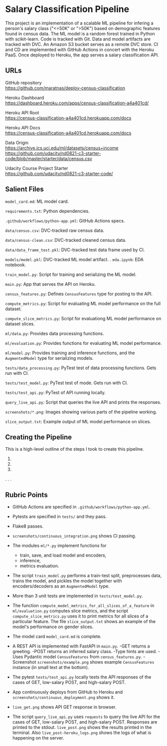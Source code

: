 # Salary Classification Pipeline

This project is an implementation of a scalable ML pipeline for infering a
person's salary class ("<=50K" or ">50K") based on demographic features found in
census data. The ML model is a random forest trained in Python with
scikit-learn. Code is tracked with Git. Data and model artifacts are tracked
with DVC. An Amazon S3 bucket serves as a remote DVC store. CI and CD are
implemented with GitHub Actions in concert with the Heroku PaaS. Once deployed
to Heroku, the app serves a salary classification API.


## URLs

GitHub repository  
https://github.com/maratnas/deploy-census-classification  
  
Heroku Dashboard  
https://dashboard.heroku.com/apps/census-classification-a4a401cd/  
  
Heroku API Root  
https://census-classification-a4a401cd.herokuapp.com/docs  
  
Heroku API Docs  
https://census-classification-a4a401cd.herokuapp.com/docs  
  
Data Origin  
https://archive.ics.uci.edu/ml/datasets/census+income  
https://github.com/udacity/nd0821-c3-starter-code/blob/master/starter/data/census.csv  
  
Udacity Course Project Starter  
https://github.com/udacity/nd0821-c3-starter-code/


## Salient Files

`model_card.md`: ML model card.

`requirements.txt`: Python dependencies.

`.github/workflows/python-app.yml`: GitHub Actions specs.

`data/census.csv`: DVC-tracked raw census data.

`data/census-clean.csv`: DVC-tracked cleaned census data.

`data/data_frame_test.pkl`: DVC-tracked test data frame used by CI.

`models/model.pkl`: DVC-tracked ML model artifact.
.
`eda.ipynb`: EDA notebook.

`train_model.py`: Script for training and serializing the ML model.

`main.py`: App that serves the API on Heroku.

`census_features.py`: Defines `CensusFeatures` type for posting to the API.

`compute_metrics.py`: Script for evaluating ML model performance on the full
dataset.

`compute_slice_metrics.py`: Script for evaluationg ML model performance on
dataset slices.

`ml/data.py`: Provides data processing functions.

`ml/evaluation.py`: Provides functions for evaluating ML model performance.

`ml/model.py`: Provides training and inference functions, and the
  `AugmentedModel` type for serializing models.

`tests/data_processing.py`: PyTest test of data processing functions. Gets run
with CI.

`tests/test_model.py`: PyTest test of mode. Gets run with CI.

`tests/test_api.py`: PyTest of API running locally.

`query_live_api.py`: Script that queries the live API and prints the
responses.

`screenshots/*.png`: Images showing various parts of the pipeline working.

`slice_output.txt`: Example output of ML model performance on slices.


## Creating the Pipeline

This is a high-level outline of the steps I took to create this pipeline.

1.

2.

3.
.
.
.


## Rubric Points

* GitHub Actions are specified in `.github/workflows/python-app.yml`.

* Pytests are specified in `tests/` and they pass.

* Flake8 passes.

* `screenshots/continuous_integration.png` shows CI passing.

* The modules `ml/*.py` implement functions for
  - train, save, and load model and encoders,
  - inference,
  - metrics evaluation.

* The script `train_model.py` performs a train-test split, preprocesses data,
  trains the model, and pickles the model together with encoders/decoders as an
  `AugmentedModel` type.

* More than 3 unit tests are implemented in `tests/test_model.py`.

* The function `compute_model_metrics_for_all_slices_of_a_feature` in
  `ml/evaluation.py` computes slice metrics, and the script
  `compute_slice_metrics.py` uses it to print metrics for all slices of a
  particular feature. The file `slice_output.txt` shows an example of the
  model's performance on gender slices.

* The model card `model_card.md` is complete.

* A REST API is implemented with FastAPI in `main.py`.
  -GET returns a greeting.
  -POST returns an inferred salary class.
  -Type hints are used.
  -Uses Pydantic model `CensusFeatures` from `census_features.py`.
  -Screenshot `screenshots/example.png` shows example `CensusFeatures` instance
  (in small text at the bottom).

* The pytest `tests/test_api.py` locally tests the API responses of the cases of
  GET, low-salary POST, and high-salary POST.

* App continuously deploys from GitHub to Heroku and
  `screenshots/continuous_deployment.png` shows it.

* `live_get.png` shows API GET response in browser.

* The script `query_live_api.py` uses `requests` to query the live API for the
cases of GET, low-salary POST, and high-salary POST. Responses are printed to
the stdout. `live_post.png` shows the results printed in the terminal. Also
`live_post-heroku_logs.png` shows the logs of what is happening on the server.
